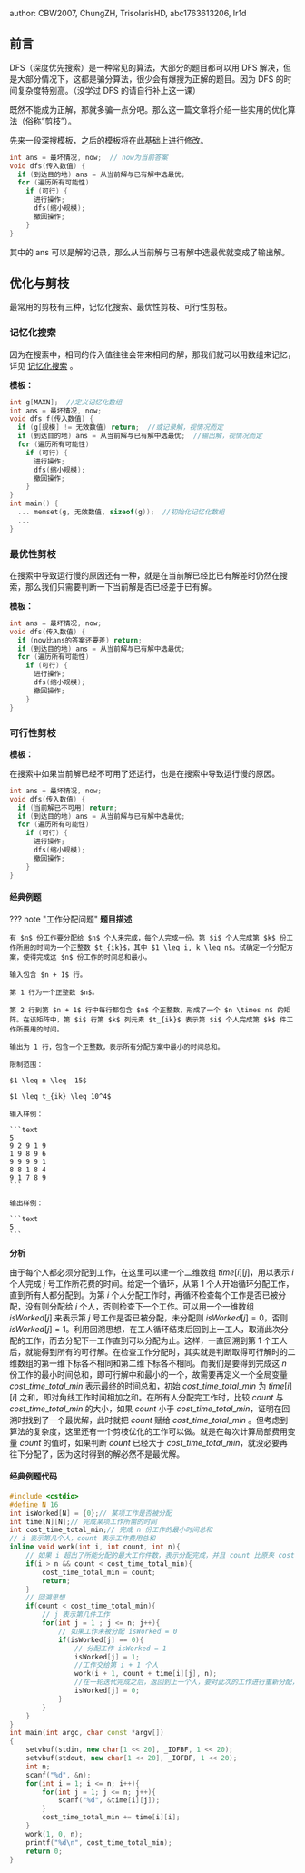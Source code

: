 author: CBW2007, ChungZH, TrisolarisHD, abc1763613206, Ir1d

## 前言

DFS（深度优先搜索）是一种常见的算法，大部分的题目都可以用 DFS 解决，但是大部分情况下，这都是骗分算法，很少会有爆搜为正解的题目。因为 DFS 的时间复杂度特别高。（没学过 DFS 的请自行补上这一课）

既然不能成为正解，那就多骗一点分吧。那么这一篇文章将介绍一些实用的优化算法（俗称“剪枝”）。

先来一段深搜模板，之后的模板将在此基础上进行修改。

```cpp
int ans = 最坏情况, now;  // now为当前答案
void dfs(传入数值) {
  if (到达目的地) ans = 从当前解与已有解中选最优;
  for (遍历所有可能性)
    if (可行) {
      进行操作;
      dfs(缩小规模);
      撤回操作;
    }
}
```

其中的 ans 可以是解的记录，那么从当前解与已有解中选最优就变成了输出解。

## 优化与剪枝

最常用的剪枝有三种，记忆化搜索、最优性剪枝、可行性剪枝。

### 记忆化搜索

因为在搜索中，相同的传入值往往会带来相同的解，那我们就可以用数组来记忆，详见 [记忆化搜索](../dp/memo.md) 。

 **模板：** 

```cpp
int g[MAXN];  //定义记忆化数组
int ans = 最坏情况, now;
void dfs f(传入数值) {
  if (g[规模] != 无效数值) return;  //或记录解，视情况而定
  if (到达目的地) ans = 从当前解与已有解中选最优;  //输出解，视情况而定
  for (遍历所有可能性)
    if (可行) {
      进行操作;
      dfs(缩小规模);
      撤回操作;
    }
}
int main() {
  ... memset(g, 无效数值, sizeof(g));  //初始化记忆化数组
  ...
}
```

### 最优性剪枝

在搜索中导致运行慢的原因还有一种，就是在当前解已经比已有解差时仍然在搜索，那么我们只需要判断一下当前解是否已经差于已有解。

 **模板：** 

```cpp
int ans = 最坏情况, now;
void dfs(传入数值) {
  if (now比ans的答案还要差) return;
  if (到达目的地) ans = 从当前解与已有解中选最优;
  for (遍历所有可能性)
    if (可行) {
      进行操作;
      dfs(缩小规模);
      撤回操作;
    }
}
```

### 可行性剪枝

 **模板：** 

在搜索中如果当前解已经不可用了还运行，也是在搜索中导致运行慢的原因。

```cpp
int ans = 最坏情况, now;
void dfs(传入数值) {
  if (当前解已不可用) return;
  if (到达目的地) ans = 从当前解与已有解中选最优;
  for (遍历所有可能性)
    if (可行) {
      进行操作;
      dfs(缩小规模);
      撤回操作;
    }
}
```

#### 经典例题

??? note "工作分配问题"
     **题目描述** 

```
有 $n$ 份工作要分配给 $n$ 个人来完成，每个人完成一份。第 $i$ 个人完成第 $k$ 份工作所用的时间为一个正整数 $t_{ik}$，其中 $1 \leq i, k \leq n$。试确定一个分配方案，使得完成这 $n$ 份工作的时间总和最小。

输入包含 $n + 1$ 行。

第 1 行为一个正整数 $n$。

第 2 行到第 $n + 1$ 行中每行都包含 $n$ 个正整数，形成了一个 $n \times n$ 的矩阵。在该矩阵中，第 $i$ 行第 $k$ 列元素 $t_{ik}$ 表示第 $i$ 个人完成第 $k$ 件工作所要用的时间。

输出为 1 行，包含一个正整数，表示所有分配方案中最小的时间总和。

限制范围：

$1 \leq n \leq  15$

$1 \leq t_{ik} \leq 10^4$

输入样例：

​```text
5
9 2 9 1 9
1 9 8 9 6
9 9 9 9 1
8 8 1 8 4
9 1 7 8 9
​```

输出样例：

​```text
5
​```
```

 **分析** 

由于每个人都必须分配到工作，在这里可以建一个二维数组 $time[i][j]$，用以表示 $i$ 个人完成 $j$ 号工作所花费的时间。给定一个循环，从第 1 个人开始循环分配工作，直到所有人都分配到。为第 $i$ 个人分配工作时，再循环检查每个工作是否已被分配，没有则分配给 $i$ 个人，否则检查下一个工作。可以用一个一维数组 $isWorked[j]$ 来表示第 $j$ 号工作是否已被分配，未分配则 $isWorked[j]=0$，否则 $isWorked[j]=1$。利用回溯思想，在工人循环结束后回到上一工人，取消此次分配的工作，而去分配下一工作直到可以分配为止。这样，一直回溯到第 1 个工人后，就能得到所有的可行解。在检查工作分配时，其实就是判断取得可行解时的二维数组的第一维下标各不相同和第二维下标各不相同。而我们是要得到完成这 $n$ 份工作的最小时间总和，即可行解中和最小的一个，故需要再定义一个全局变量 $cost\_time\_total\_min$ 表示最终的时间总和，初始 $cost\_time\_total\_min$ 为 $time[i][i]$ 之和，即对角线工作时间相加之和。在所有人分配完工作时，比较 $count$ 与 $cost\_time\_total\_min$ 的大小，如果 $count$ 小于 $cost\_time\_total\_min$，证明在回溯时找到了一个最优解，此时就把 $count$ 赋给 $cost\_time\_total\_min$ 。但考虑到算法的复杂度，这里还有一个剪枝优化的工作可以做。就是在每次计算局部费用变量 $count$ 的值时，如果判断 $count$ 已经大于 $cost\_time\_total\_min$，就没必要再往下分配了，因为这时得到的解必然不是最优解。

#### 经典例题代码

```c++
#include <cstdio>
#define N 16
int isWorked[N] = {0};// 某项工作是否被分配
int time[N][N];// 完成某项工作所需的时间
int cost_time_total_min;// 完成 n 份工作的最小时间总和
// i 表示第几个人，count 表示工作费用总和
inline void work(int i, int count, int n){
	// 如果 i 超出了所能分配的最大工作件数，表示分配完成，并且 count 比原来 cost_time_total_min 花费少 则更新 cost_time_total_min 的值
	if(i > n && count < cost_time_total_min){
		cost_time_total_min = count;
		return;
	}
	// 回溯思想 
	if(count < cost_time_total_min){
		// j 表示第几件工作
		for(int j = 1 ; j <= n; j++){
			// 如果工作未被分配 isWorked = 0
			if(isWorked[j] == 0){
				// 分配工作 isWorked = 1
				isWorked[j] = 1;
				//工作交给第 i + 1 个人
				work(i + 1, count + time[i][j], n);
				//在一轮迭代完成之后，返回到上一个人，要对此次的工作进行重新分配，将 isWorked[j] 重设为 0
			    isWorked[j] = 0;
			}
		}
	}
}
int main(int argc, char const *argv[])
{
	setvbuf(stdin, new char[1 << 20], _IOFBF, 1 << 20);
	setvbuf(stdout, new char[1 << 20], _IOFBF, 1 << 20);
	int n;
	scanf("%d", &n);
	for(int i = 1; i <= n; i++){
		for(int j = 1; j <= n; j++){
			scanf("%d", &time[i][j]);
		}
		cost_time_total_min += time[i][i];
	}
	work(1, 0, n);
	printf("%d\n", cost_time_total_min);
	return 0;
}
```

